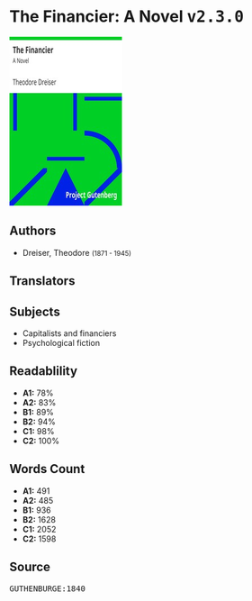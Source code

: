 # The Financier: A Novel <kbd>v2.3.0</kbd>

![](./cover.medium.jpg "")

## Authors


 - Dreiser, Theodore <small>(1871 - 1945)</small>

## Translators



## Subjects


 - Capitalists and financiers
 - Psychological fiction

## Readablility


 - **A1:** 78%
 - **A2:** 83%
 - **B1:** 89%
 - **B2:** 94%
 - **C1:** 98%
 - **C2:** 100%

## Words Count


 - **A1:** 491
 - **A2:** 485
 - **B1:** 936
 - **B2:** 1628
 - **C1:** 2052
 - **C2:** 1598

## Source


<kbd>GUTHENBURGE:1840</kbd>
